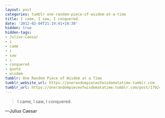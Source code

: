 ```yaml
---
layout: post
categories: tumblr one-random-piece-of-wisdom-at-a-time
title: I came, I saw, I conquered.
date: '2012-02-04T21:19:41+10:30'
hidden: true
hidden-tags:
- Julius-Caesar
- i
- came
- i
- saw
- i
- conquered
- quote
- wisdom
tumblr: One Random Piece of Wisdom at a Time
tumblr_website_url: https://onerandompieceofwisdomatatime.tumblr.com
tumblr_url: https://onerandompieceofwisdomatatime.tumblr.com/post/17024645429/i-came-i-saw-i-conquered
---
```

> I came, I saw, I conquered.

—Julius Caesar
